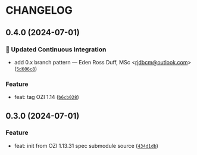 # CHANGELOG
## 0.4.0 (2024-07-01)


### :construction_worker: Updated Continuous Integration

* add 0.x branch pattern — Eden Ross Duff, MSc &lt;rjdbcm@outlook.com&gt; ([`5d606c8`](https://github.com/OZI-Project/ozi-spec/commit/5d606c850a9316b1b9f7ecf0cc7c9897b82f6fa1))


### Feature


* feat: tag OZI 1.14 ([`b6cb028`](https://github.com/OZI-Project/ozi-spec/commit/b6cb0285901d95512e7545c06edd7f2c539c4125))

## 0.3.0 (2024-07-01)


### Feature


* feat: init from OZI 1.13.31 spec submodule source ([`434d1db`](https://github.com/OZI-Project/ozi-spec/commit/434d1db4aff6652cd9b88002d18c4d14f55cbd0d))
